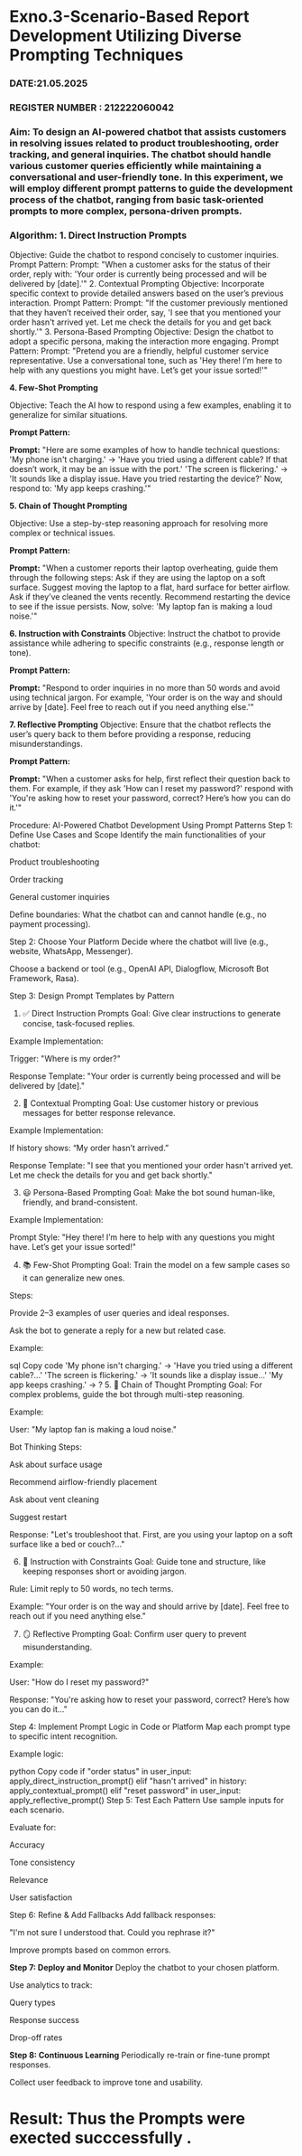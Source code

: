 # Exno.3-Scenario-Based Report Development Utilizing Diverse Prompting Techniques
### DATE:21.05.2025                                                                            
### REGISTER NUMBER : 212222060042

### Aim: To design an AI-powered chatbot that assists customers in resolving issues related to product troubleshooting, order tracking, and general inquiries. The chatbot should handle various customer queries efficiently while maintaining a conversational and user-friendly tone. In this experiment, we will employ different prompt patterns to guide the development process of the chatbot, ranging from basic task-oriented prompts to more complex, persona-driven prompts.

### Algorithm:  1. Direct Instruction Prompts
Objective: Guide the chatbot to respond concisely to customer inquiries.
Prompt Pattern:
Prompt: "When a customer asks for the status of their order, reply with: 'Your order is currently being processed and will be delivered by [date].'"
2. Contextual Prompting
Objective: Incorporate specific context to provide detailed answers based on the user’s previous interaction.
Prompt Pattern:
Prompt: "If the customer previously mentioned that they haven’t received their order, say, 'I see that you mentioned your order hasn't arrived yet. Let me check the details for you and get back shortly.'"
3. Persona-Based Prompting
Objective: Design the chatbot to adopt a specific persona, making the interaction more engaging.
Prompt Pattern:
Prompt: "Pretend you are a friendly, helpful customer service representative. Use a conversational tone, such as 'Hey there! I’m here to help with any questions you might have. Let’s get your issue sorted!'"

**4. Few-Shot Prompting**

Objective: Teach the AI how to respond using a few examples, enabling it to generalize for similar situations.

**Prompt Pattern:**

**Prompt:** "Here are some examples of how to handle technical questions:
'My phone isn't charging.' → 'Have you tried using a different cable? If that doesn’t work, it may be an issue with the port.'
'The screen is flickering.' → 'It sounds like a display issue. Have you tried restarting the device?'
Now, respond to: 'My app keeps crashing.'"

**5. Chain of Thought Prompting**

Objective: Use a step-by-step reasoning approach for resolving more complex or technical issues.

**Prompt Pattern:**

**Prompt:** "When a customer reports their laptop overheating, guide them through the following steps:
Ask if they are using the laptop on a soft surface.
Suggest moving the laptop to a flat, hard surface for better airflow.
Ask if they’ve cleaned the vents recently.
Recommend restarting the device to see if the issue persists.
Now, solve: 'My laptop fan is making a loud noise.'"

**6. Instruction with Constraints**
Objective: Instruct the chatbot to provide assistance while adhering to specific constraints (e.g., response length or tone).

**Prompt Pattern:**

**Prompt:** "Respond to order inquiries in no more than 50 words and avoid using technical jargon. For example, 'Your order is on the way and should arrive by [date]. Feel free to reach out if you need anything else.'"

**7. Reflective Prompting**
Objective: Ensure that the chatbot reflects the user’s query back to them before providing a response, reducing misunderstandings.

**Prompt Pattern:**

**Prompt:** "When a customer asks for help, first reflect their question back to them. 
For example, if they ask 'How can I reset my password?' respond with 'You're asking how to reset your password, correct? Here’s how you can do it.'"

Procedure: AI-Powered Chatbot Development Using Prompt Patterns
Step 1: Define Use Cases and Scope
Identify the main functionalities of your chatbot:

Product troubleshooting

Order tracking

General customer inquiries

Define boundaries: What the chatbot can and cannot handle (e.g., no payment processing).

Step 2: Choose Your Platform
Decide where the chatbot will live (e.g., website, WhatsApp, Messenger).

Choose a backend or tool (e.g., OpenAI API, Dialogflow, Microsoft Bot Framework, Rasa).

Step 3: Design Prompt Templates by Pattern
1. ✅ Direct Instruction Prompts
Goal: Give clear instructions to generate concise, task-focused replies.

Example Implementation:

Trigger: "Where is my order?"

Response Template:
"Your order is currently being processed and will be delivered by [date]."

2. 🧩 Contextual Prompting
Goal: Use customer history or previous messages for better response relevance.

Example Implementation:

If history shows: “My order hasn’t arrived.”

Response Template:
"I see that you mentioned your order hasn't arrived yet. Let me check the details for you and get back shortly."

3. 😃 Persona-Based Prompting
Goal: Make the bot sound human-like, friendly, and brand-consistent.

Example Implementation:

Prompt Style:
"Hey there! I’m here to help with any questions you might have. Let’s get your issue sorted!"

4. 📚 Few-Shot Prompting
Goal: Train the model on a few sample cases so it can generalize new ones.

Steps:

Provide 2–3 examples of user queries and ideal responses.

Ask the bot to generate a reply for a new but related case.

Example:

sql
Copy code
'My phone isn't charging.' → 'Have you tried using a different cable?...'
'The screen is flickering.' → 'It sounds like a display issue...'
'My app keeps crashing.' → ?
5. 🧠 Chain of Thought Prompting
Goal: For complex problems, guide the bot through multi-step reasoning.

Example:

User: "My laptop fan is making a loud noise."

Bot Thinking Steps:

Ask about surface usage

Recommend airflow-friendly placement

Ask about vent cleaning

Suggest restart

Response: "Let's troubleshoot that. First, are you using your laptop on a soft surface like a bed or couch?..."

6. 📏 Instruction with Constraints
Goal: Guide tone and structure, like keeping responses short or avoiding jargon.

Rule: Limit reply to 50 words, no tech terms.

Example:
"Your order is on the way and should arrive by [date]. Feel free to reach out if you need anything else."

7. 🪞 Reflective Prompting
Goal: Confirm user query to prevent misunderstanding.

Example:

User: "How do I reset my password?"

Response:
"You're asking how to reset your password, correct? Here’s how you can do it..."

Step 4: Implement Prompt Logic in Code or Platform
Map each prompt type to specific intent recognition.

Example logic:

python
Copy code
if "order status" in user_input:
    apply_direct_instruction_prompt()
elif "hasn't arrived" in history:
    apply_contextual_prompt()
elif "reset password" in user_input:
    apply_reflective_prompt()
Step 5: Test Each Pattern
Use sample inputs for each scenario.

Evaluate for:

Accuracy

Tone consistency

Relevance

User satisfaction

Step 6: Refine & Add Fallbacks
Add fallback responses:

"I'm not sure I understood that. Could you rephrase it?"

Improve prompts based on common errors.

**Step 7: Deploy and Monitor**
Deploy the chatbot to your chosen platform.

Use analytics to track:

Query types

Response success

Drop-off rates

**Step 8: Continuous Learning**
Periodically re-train or fine-tune prompt responses.

Collect user feedback to improve tone and usability.

# Result: Thus the Prompts were exected succcessfully .


